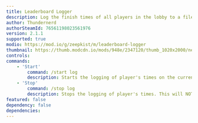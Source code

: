 ```yaml
---
title: Leaderboard Logger
description: Log the finish times of all players in the lobby to a file.
author: Thundernerd
authorSteamId: 76561198023561976
version: 2.1.1
supported: true
modio: https://mod.io/g/zeepkist/m/leaderboard-logger
thumbnail: https://thumb.modcdn.io/mods/948e/2347120/thumb_1020x2000/new_project_11.png
controls:
commands:
	- 'Start'
		command: /start log
		description: Starts the logging of player's times on the current track.
	- 'Stop'
		command: /stop log
		description: Stops the logging of player's times. This will NOT save the times to a file.
featured: false
dependency: false
dependencies:
---
```

